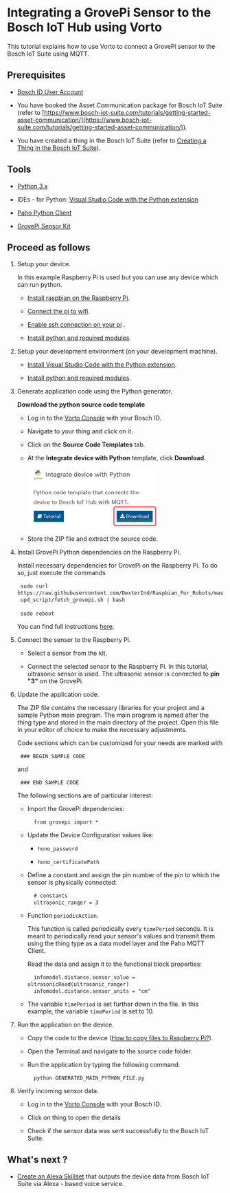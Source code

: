 # Integrating a GrovePi Sensor to the Bosch IoT Hub using Vorto

This tutorial explains how to use Vorto to connect a GrovePi sensor to the Bosch IoT Suite using MQTT.

## Prerequisites

* [Bosch ID User Account](https://accounts.bosch-iot-suite.com)

* You have booked the Asset Communication package for Bosch IoT Suite (refer to [https://www.bosch-iot-suite.com/tutorials/getting-started-asset-communication/](https://www.bosch-iot-suite.com/tutorials/getting-started-asset-communication/)).

* You have created a thing in the Bosch IoT Suite (refer to [Creating a Thing in the Bosch IoT Suite](create_thing.md)).

## Tools

* [Python 3.x](https://www.python.org/)

* IDEs - for Python: [Visual Studio Code with the Python extension](https://code.visualstudio.com/docs/languages/python) 

* [Paho Python Client](https://eclipse.org/paho/clients/python/)

* [GrovePi Sensor Kit](https://www.dexterindustries.com/grovepi/)

## Proceed as follows

1. Setup your device.

	In this example Raspberry Pi is used but you can use any device which can run python.

	* [Install raspbian on the Raspberry Pi](https://www.raspberrypi.org/learning/software-guide/).

	* [Connect the pi to wifi](https://www.raspberrypi.org/learning/software-guide/wifi/).

	* [Enable ssh connection on your pi](https://www.raspberrypi.org/documentation/remote-access/ssh/)	.

	* [Install python and required modules](https://github.com/eclipse/vorto/blob/development/docs/tutorials/tutorial_install_python_and_required_python_modules.md).

2. Setup your development environment (on your development machine).

	* [Install Visual Studio Code with the Python extension](https://code.visualstudio.com/docs/languages/python).

	* [Install python and required modules](https://github.com/eclipse/vorto/blob/development/docs/tutorials/tutorial_install_python_and_required_python_modules.md).

3. Generate application code using the Python generator.

	**Download the python source code template**

	- Log in to the [Vorto Console](https://vorto.eclipse.org/console) with your Bosch ID.

	- Navigate to your thing and click on it.

	- Click on the **Source Code Templates** tab.

	- At the **Integrate device with Python** template, click **Download**.

		<img width="300" src="../images/tutorials/connect_grovepi/python-generator.png" style="border:3px !important;">

	- Store the ZIP file and extract the source code.

4. Install GrovePi Python dependencies on the Raspberry Pi.

	Install necessary dependencies for GrovePi on the Raspberry Pi. To do so, just execute the commands 

		sudo curl https://raw.githubusercontent.com/DexterInd/Raspbian_For_Robots/master
		upd_script/fetch_grovepi.sh | bash

		sudo reboot

	You can find full instructions [here](https://www.dexterindustries.com/GrovePi/get-started-with-the-grovepi/setting-software/).

5. Connect the sensor to the Raspberry Pi.

	- Select a sensor from the kit.

	- Connect the selected sensor to the Raspberry Pi. In this tutorial, ultrasonic sensor is used. The ultrasonic sensor is connected to **pin "3"** on the GrovePi.

6. Update the application code.

	The ZIP file contains the necessary libraries for your project and a sample Python main program. The main program is named after the thing type and stored in the main directory of the project. Open this file in your editor of choice to make the necessary adjustments.

	Code sections which can be customized for your needs are marked with

		### BEGIN SAMPLE CODE

	and

		### END SAMPLE CODE

	The following sections are of particular interest:

	* Import the GrovePi dependencies:
	
			from grovepi import *
	
	* Update the Device Configuration values like:

		* `hono_password`

		* `hono_certificatePath`

	* Define a constant and assign the pin number of the pin to which the sensor is physically connected:
	
			# constants
			ultrasonic_ranger = 3
		
	* Function `periodicAction`.

		This function is called periodically every `timePeriod` seconds. It is meant to periodically read your sensor's values and transmit them using the thing type as a data model layer and the Paho MQTT Client.
	
		Read the data and assign it to the functional block properties:
		
			infomodel.distance.sensor_value = ultrasonicRead(ultrasonic_ranger)
			infomodel.distance.sensor_units = "cm"
		
	* The variable `timePeriod` is set further down in the file. In this example, the variable `timePeriod` is set to 10.

7. Run the application on the device.

	- Copy the code to the device ([How to copy files to Raspberry Pi?](https://www.raspberrypi.org/documentation/remote-access/ssh/scp.md)).

	- Open the Terminal and navigate to the source code folder.

	- Run the application by typing the following command:
			
			python GENERATED_MAIN_PYTHON_FILE.py

8. Verify incoming sensor data.

	- Log in to the [Vorto Console](https://vorto.eclipse.org/console) with your Bosch ID.

	- Click  on thing to open the details

	- Check if the sensor data was sent successfully to the Bosch IoT Suite.

## What's next ?

 - [Create an Alexa Skillset](voice_control_alexa.md) that outputs the device data from Bosch IoT Suite via Alexa - based voice service.